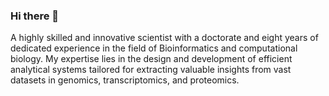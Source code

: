 ### Hi there 👋

A highly skilled and innovative scientist with a doctorate and eight years of dedicated experience in the field of
Bioinformatics and computational biology. 
My expertise lies in the design and development of efficient analytical systems tailored for extracting valuable insights from vast datasets in genomics, transcriptomics, and proteomics. 
